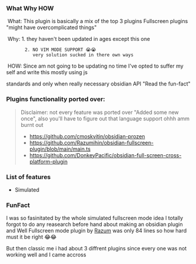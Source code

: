 ### What Why HOW

​    What: This plugin is basically a mix of the top 3 plugins Fullscreen plugins "might have overcomplicated things"

​    Why: 1. they haven't been updated in ages except this one

           2. NO VIM MODE SUPPORT 😭😭
              very solution sucked in there own ways

​    HOW: Since am not going to be updating no time I've opted to suffer my self and write this mostly using js

standards and only when really necessary obsidian API "Read the fun-fact"

### Plugins functionality ported over:

> Disclaimer: not every feature was ported over "Added some new once", also you'll have to figure out that language support ohhh amm burnt out
>
>   - https://github.com/cmoskvitin/obsidian-prozen
>   - https://github.com/Razumihin/obsidian-fullscreen-plugin/blob/main/main.ts
>   - https://github.com/DonkeyPacific/obsidian-full-screen-cross-platform-plugin

### List of features

   - Simulated 


### FunFact

I was so fasinitated by the whole simulated fullscreen mode idea I totally forgot to do any reasearch before hand about making an obsidian plugin and Well Fullscreen mode plugin by [Razum](https://github.com/Razumihin) was only 84 lines so how hard must it be right 😂😂

But then classic me i had about 3 diffrent plugins since every one was not working well and I came accross 